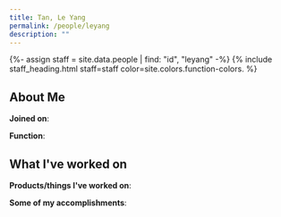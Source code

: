 ```yaml
---
title: Tan, Le Yang
permalink: /people/leyang
description: ""
---
```


{%- assign staff = site.data.people | find: "id", "leyang" -%}
{% include staff_heading.html staff=staff color=site.colors.function-colors. %}

## About Me

**Joined on**: 

**Function**: 

## What I've worked on

**Products/things I've worked on**:


**Some of my accomplishments**:

